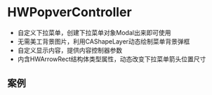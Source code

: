 # HWPopverController
+ 自定义下拉菜单，创建下拉菜单对象Modal出来即可使用
+ 无需美工背景图片，利用CAShapeLayer动态绘制菜单背景弹框
+ 自定义显示内容，提供内容控制器参数
+ 内含HWArrowRect结构体类型属性，动态改变下拉菜单箭头位置尺寸 

## 案例
